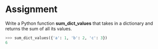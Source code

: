 # Assignment

Write a Python function **sum_dict_values** that takes in a dictionary and returns the sum of all its values.

```python
>>> sum_dict_values({'a': 1, 'b': 2, 'c': 3})
6
```
